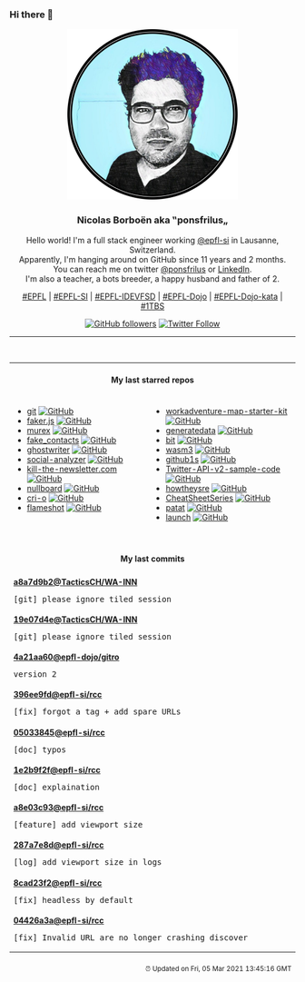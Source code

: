 ### Hi there 👋

<p align="center">
  <!-- use https://avatars.githubusercontent.com/u/176002?v=4 for your default github picture -->
  <img src="https://raw.githubusercontent.com/ponsfrilus/ponsfrilus/master/img/ponsfrilus.png" title="Nicolas Borboën aka ‟ponsfrilus„" alt="Nicolas Borboën aka ‟ponsfrilus„" />
  <h3 align="center">
    Nicolas Borboën aka ‟ponsfrilus„
  </h3>
  <p align="center">
    Hello world! I'm a full stack engineer working <a href="https://github.com/epfl-si">@epfl-si</a> in Lausanne, Switzerland.
    <br />Apparently, I'm hanging around on GitHub since 11 years and 2 months.
    <br />You can reach me on twitter <a href="https://twitter.com/ponsfrilus">@ponsfrilus</a> or <a href="http://linkedin.com/in/nicolasborboen">LinkedIn</a>.
    <br />I'm also a teacher, a bots breeder, a happy husband and father of 2.
  </p>
  <p align="center">
    <a href="https://www.epfl.ch">#EPFL</a> | 
    <a href="https://github.com/epfl-si/">#EPFL-SI</a> | 
    <a href="https://github.com/epfl-idevfsd">#EPFL-IDEVFSD</a> | 
    <a href="https://github.com/topics/epfl-dojo">#EPFL-Dojo</a> | 
    <a href="https://github.com/topics/epfl-dojo-kata">#EPFL-Dojo-kata</a> | 
    <a href="https://en.wikipedia.org/wiki/Indentation_style#Variant:_1TBS_(OTBS)">#1TBS</a>
  </p>
  <p align="center">
    <a href="https://github.com/ponsfrilus"><img alt="GitHub followers" src="https://img.shields.io/github/followers/ponsfrilus?label=Follow%20me%20on%20github&style=social"></a>
    <a href="https://twitter.com/ponsfrilus"><img alt="Twitter Follow" src="https://img.shields.io/twitter/follow/ponsfrilus?label=follow%20me%20on%20twitter&style=social"></a>
  </p>
  </p><hr><table align="center">
<tr>
<td colspan="2" align="center"><h4>My last starred repos</h4></td>
</tr>
<tr>
<td valign="top">
<ul>
<li>
<a href="https://github.com/git/git" title="Git Source Code Mirror - This is a publish-only repository and all pull requests are ignored. Please follow Documentation/SubmittingPatches procedure for any of your improvements." target="_blank">git</a>&nbsp;<a href="https://github.com/git/git" title="Git Source Code Mirror - This is a publish-only repository and all pull requests are ignored. Please follow Documentation/SubmittingPatches procedure for any of your improvements." target="_blank"><img src="https://img.shields.io/github/stars/git/git?style=social" alt="GitHub"></a>
</li>
<li>
<a href="https://github.com/Marak/faker.js" title="generate massive amounts of realistic fake data in Node.js and the browser" target="_blank">faker.js</a>&nbsp;<a href="https://github.com/Marak/faker.js" title="generate massive amounts of realistic fake data in Node.js and the browser" target="_blank"><img src="https://img.shields.io/github/stars/Marak/faker.js?style=social" alt="GitHub"></a>
</li>
<li>
<a href="https://github.com/lmorg/murex" title="Bash-like $SHELL designed for greater commandline productivity and safer shell scripts" target="_blank">murex</a>&nbsp;<a href="https://github.com/lmorg/murex" title="Bash-like $SHELL designed for greater commandline productivity and safer shell scripts" target="_blank"><img src="https://img.shields.io/github/stars/lmorg/murex?style=social" alt="GitHub"></a>
</li>
<li>
<a href="https://github.com/BillDietrich/fake_contacts" title="Create fake phone contacts, to do data-poisoning." target="_blank">fake_contacts</a>&nbsp;<a href="https://github.com/BillDietrich/fake_contacts" title="Create fake phone contacts, to do data-poisoning." target="_blank"><img src="https://img.shields.io/github/stars/BillDietrich/fake_contacts?style=social" alt="GitHub"></a>
</li>
<li>
<a href="https://github.com/wereturtle/ghostwriter" title="ghostwriter is a cross-platform, aesthetic, distraction-free Markdown editor." target="_blank">ghostwriter</a>&nbsp;<a href="https://github.com/wereturtle/ghostwriter" title="ghostwriter is a cross-platform, aesthetic, distraction-free Markdown editor." target="_blank"><img src="https://img.shields.io/github/stars/wereturtle/ghostwriter?style=social" alt="GitHub"></a>
</li>
<li>
<a href="https://github.com/qeeqbox/social-analyzer" title="API, CLI & Web App for analyzing & finding a person's profile across 350+ social media \ websites (Detections are updated regularly)" target="_blank">social-analyzer</a>&nbsp;<a href="https://github.com/qeeqbox/social-analyzer" title="API, CLI & Web App for analyzing & finding a person's profile across 350+ social media \ websites (Detections are updated regularly)" target="_blank"><img src="https://img.shields.io/github/stars/qeeqbox/social-analyzer?style=social" alt="GitHub"></a>
</li>
<li>
<a href="https://github.com/leafac/kill-the-newsletter.com" title="Convert email newsletters into Atom feeds" target="_blank">kill-the-newsletter.com</a>&nbsp;<a href="https://github.com/leafac/kill-the-newsletter.com" title="Convert email newsletters into Atom feeds" target="_blank"><img src="https://img.shields.io/github/stars/leafac/kill-the-newsletter.com?style=social" alt="GitHub"></a>
</li>
<li>
<a href="https://github.com/apankrat/nullboard" title="Nullboard is a minimalist kanban board, focused on compactness and readability." target="_blank">nullboard</a>&nbsp;<a href="https://github.com/apankrat/nullboard" title="Nullboard is a minimalist kanban board, focused on compactness and readability." target="_blank"><img src="https://img.shields.io/github/stars/apankrat/nullboard?style=social" alt="GitHub"></a>
</li>
<li>
<a href="https://github.com/cri-o/cri-o" title="Open Container Initiative-based implementation of Kubernetes Container Runtime Interface" target="_blank">cri-o</a>&nbsp;<a href="https://github.com/cri-o/cri-o" title="Open Container Initiative-based implementation of Kubernetes Container Runtime Interface" target="_blank"><img src="https://img.shields.io/github/stars/cri-o/cri-o?style=social" alt="GitHub"></a>
</li>
<li>
<a href="https://github.com/flameshot-org/flameshot" title="Powerful yet simple to use screenshot software :desktop_computer: :camera_flash:" target="_blank">flameshot</a>&nbsp;<a href="https://github.com/flameshot-org/flameshot" title="Powerful yet simple to use screenshot software :desktop_computer: :camera_flash:" target="_blank"><img src="https://img.shields.io/github/stars/flameshot-org/flameshot?style=social" alt="GitHub"></a>
</li>
</ul>
<img width="450" height="1" /></td>
<td valign="top">
<ul>
<li>
<a href="https://github.com/thecodingmachine/workadventure-map-starter-kit" title="A starter kit to help you get started developing your own maps for Workadventu.re" target="_blank">workadventure-map-starter-kit</a>&nbsp;<a href="https://github.com/thecodingmachine/workadventure-map-starter-kit" title="A starter kit to help you get started developing your own maps for Workadventu.re" target="_blank"><img src="https://img.shields.io/github/stars/thecodingmachine/workadventure-map-starter-kit?style=social" alt="GitHub"></a>
</li>
<li>
<a href="https://github.com/benkeen/generatedata" title="Random data generator." target="_blank">generatedata</a>&nbsp;<a href="https://github.com/benkeen/generatedata" title="Random data generator." target="_blank"><img src="https://img.shields.io/github/stars/benkeen/generatedata?style=social" alt="GitHub"></a>
</li>
<li>
<a href="https://github.com/chriswalz/bit" title="Bit is a modern Git CLI" target="_blank">bit</a>&nbsp;<a href="https://github.com/chriswalz/bit" title="Bit is a modern Git CLI" target="_blank"><img src="https://img.shields.io/github/stars/chriswalz/bit?style=social" alt="GitHub"></a>
</li>
<li>
<a href="https://github.com/wasm3/wasm3" title="🚀 The fastest WebAssembly interpreter (and the most universal wasm runtime)" target="_blank">wasm3</a>&nbsp;<a href="https://github.com/wasm3/wasm3" title="🚀 The fastest WebAssembly interpreter (and the most universal wasm runtime)" target="_blank"><img src="https://img.shields.io/github/stars/wasm3/wasm3?style=social" alt="GitHub"></a>
</li>
<li>
<a href="https://github.com/conwnet/github1s" title="One second to read GitHub code with VS Code." target="_blank">github1s</a>&nbsp;<a href="https://github.com/conwnet/github1s" title="One second to read GitHub code with VS Code." target="_blank"><img src="https://img.shields.io/github/stars/conwnet/github1s?style=social" alt="GitHub"></a>
</li>
<li>
<a href="https://github.com/twitterdev/Twitter-API-v2-sample-code" title="Sample code for the Twitter API early access endpoints (Python, Java, Ruby, and Node.js)." target="_blank">Twitter-API-v2-sample-code</a>&nbsp;<a href="https://github.com/twitterdev/Twitter-API-v2-sample-code" title="Sample code for the Twitter API early access endpoints (Python, Java, Ruby, and Node.js)." target="_blank"><img src="https://img.shields.io/github/stars/twitterdev/Twitter-API-v2-sample-code?style=social" alt="GitHub"></a>
</li>
<li>
<a href="https://github.com/upgundecha/howtheysre" title="A curated collection of publicly available resources on how technology and tech-savvy organizations around the world practice Site Reliability Engineering (SRE)" target="_blank">howtheysre</a>&nbsp;<a href="https://github.com/upgundecha/howtheysre" title="A curated collection of publicly available resources on how technology and tech-savvy organizations around the world practice Site Reliability Engineering (SRE)" target="_blank"><img src="https://img.shields.io/github/stars/upgundecha/howtheysre?style=social" alt="GitHub"></a>
</li>
<li>
<a href="https://github.com/OWASP/CheatSheetSeries" title="The OWASP Cheat Sheet Series was created to provide a concise collection of high value information on specific application security topics." target="_blank">CheatSheetSeries</a>&nbsp;<a href="https://github.com/OWASP/CheatSheetSeries" title="The OWASP Cheat Sheet Series was created to provide a concise collection of high value information on specific application security topics." target="_blank"><img src="https://img.shields.io/github/stars/OWASP/CheatSheetSeries?style=social" alt="GitHub"></a>
</li>
<li>
<a href="https://github.com/jaspervdj/patat" title="Terminal-based presentations using Pandoc" target="_blank">patat</a>&nbsp;<a href="https://github.com/jaspervdj/patat" title="Terminal-based presentations using Pandoc" target="_blank"><img src="https://img.shields.io/github/stars/jaspervdj/patat?style=social" alt="GitHub"></a>
</li>
<li>
<a href="https://github.com/system76/launch" title="System76 Launch Configurable Keyboard" target="_blank">launch</a>&nbsp;<a href="https://github.com/system76/launch" title="System76 Launch Configurable Keyboard" target="_blank"><img src="https://img.shields.io/github/stars/system76/launch?style=social" alt="GitHub"></a>
</li>
</ul>
<img width="450" height="1" /></td>
</tr>
<tr>
<td colspan="2" align="center"><h4>My last commits</h4></td>
</tr>
<tr>
        <td colspan="2">
          <div><strong><a href="https://api.github.com/repos/TacticsCH/WA-INN/commits/a8a7d9b2ec5c8f688ddbcc47cd6c2f1379b84c6b" title="2021-03-04T13:20:47.000+01:00" target="_blank">a8a7d9b2</a><a href="https://github.com/TacticsCH">@TacticsCH</a><a href="https://github.com/TacticsCH/WA-INN" title="Work Adventure pour l'INN !">/WA-INN</a></strong></div>
          <pre>[git] please ignore tiled session</pre>
        </td>
        </tr><tr>
        <td colspan="2">
          <div><strong><a href="https://api.github.com/repos/TacticsCH/WA-INN/commits/19e07d4e4bd0bc0ee6851ee388a199f2d2ea4907" title="2021-03-04T13:20:47.000+01:00" target="_blank">19e07d4e</a><a href="https://github.com/TacticsCH">@TacticsCH</a><a href="https://github.com/TacticsCH/WA-INN" title="Work Adventure pour l'INN !">/WA-INN</a></strong></div>
          <pre>[git] please ignore tiled session</pre>
        </td>
        </tr><tr>
        <td colspan="2">
          <div><strong><a href="https://api.github.com/repos/epfl-dojo/gitro/commits/4a21aa60e83103dc9d0509a323d75e094c87dea6" title="2021-02-14T22:32:22.000+01:00" target="_blank">4a21aa60</a><a href="https://github.com/epfl-dojo">@epfl-dojo</a><a href="https://github.com/epfl-dojo/gitro" title="Une petite introduction à Git">/gitro</a></strong></div>
          <pre>version 2</pre>
        </td>
        </tr><tr>
        <td colspan="2">
          <div><strong><a href="https://api.github.com/repos/epfl-si/rcc/commits/396ee9fd4cd476911b870638eb44a059aa9362bb" title="2021-02-10T13:34:14.000+01:00" target="_blank">396ee9fd</a><a href="https://github.com/epfl-si">@epfl-si</a><a href="https://github.com/epfl-si/rcc" title="RCC — Reload Cloudflare Cache">/rcc</a></strong></div>
          <pre>[fix] forgot a tag + add spare URLs</pre>
        </td>
        </tr><tr>
        <td colspan="2">
          <div><strong><a href="https://api.github.com/repos/epfl-si/rcc/commits/05033845ca76ae85a879e6c7c75068a6464ca4e2" title="2021-02-10T13:15:24.000+01:00" target="_blank">05033845</a><a href="https://github.com/epfl-si">@epfl-si</a><a href="https://github.com/epfl-si/rcc" title="RCC — Reload Cloudflare Cache">/rcc</a></strong></div>
          <pre>[doc] typos</pre>
        </td>
        </tr><tr>
        <td colspan="2">
          <div><strong><a href="https://api.github.com/repos/epfl-si/rcc/commits/1e2b9f2fcb93e54a15669a5db8da332fc8478cda" title="2021-02-10T12:42:09.000+01:00" target="_blank">1e2b9f2f</a><a href="https://github.com/epfl-si">@epfl-si</a><a href="https://github.com/epfl-si/rcc" title="RCC — Reload Cloudflare Cache">/rcc</a></strong></div>
          <pre>[doc] explaination</pre>
        </td>
        </tr><tr>
        <td colspan="2">
          <div><strong><a href="https://api.github.com/repos/epfl-si/rcc/commits/a8e03c93129f46744b5c06bef675af006f113860" title="2021-02-10T12:41:57.000+01:00" target="_blank">a8e03c93</a><a href="https://github.com/epfl-si">@epfl-si</a><a href="https://github.com/epfl-si/rcc" title="RCC — Reload Cloudflare Cache">/rcc</a></strong></div>
          <pre>[feature] add viewport size</pre>
        </td>
        </tr><tr>
        <td colspan="2">
          <div><strong><a href="https://api.github.com/repos/epfl-si/rcc/commits/287a7e8de2d5ac1990b998ca992ae154242486f2" title="2021-02-10T10:38:33.000+01:00" target="_blank">287a7e8d</a><a href="https://github.com/epfl-si">@epfl-si</a><a href="https://github.com/epfl-si/rcc" title="RCC — Reload Cloudflare Cache">/rcc</a></strong></div>
          <pre>[log] add viewport size in logs</pre>
        </td>
        </tr><tr>
        <td colspan="2">
          <div><strong><a href="https://api.github.com/repos/epfl-si/rcc/commits/8cad23f275596a3e689674d11ec9097774dd7797" title="2021-02-10T10:38:18.000+01:00" target="_blank">8cad23f2</a><a href="https://github.com/epfl-si">@epfl-si</a><a href="https://github.com/epfl-si/rcc" title="RCC — Reload Cloudflare Cache">/rcc</a></strong></div>
          <pre>[fix] headless by default</pre>
        </td>
        </tr><tr>
        <td colspan="2">
          <div><strong><a href="https://api.github.com/repos/epfl-si/rcc/commits/04426a3a685d43326b2aac3aea40ec6a5afdc915" title="2021-02-10T10:38:06.000+01:00" target="_blank">04426a3a</a><a href="https://github.com/epfl-si">@epfl-si</a><a href="https://github.com/epfl-si/rcc" title="RCC — Reload Cloudflare Cache">/rcc</a></strong></div>
          <pre>[fix] Invalid URL are no longer crashing discover</pre>
        </td>
        </tr><tfoot>
<tr>
<td colspan="2" align="right">
<img width="900" height="1" />
<small>⏰ Updated on Fri, 05 Mar 2021 13:45:16 GMT</small>
</td>
</tr>
</tfoot>
<br />
</table>
